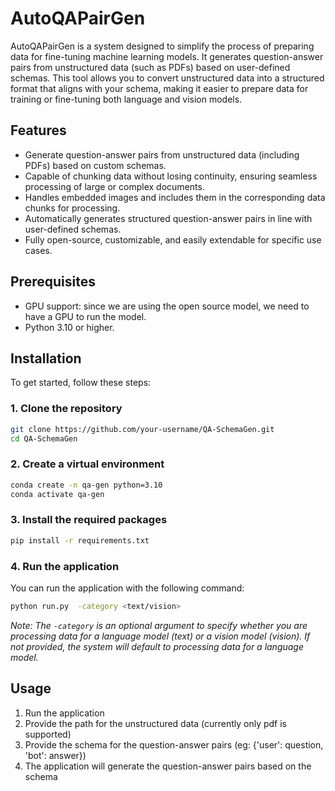 # AutoQAPairGen

AutoQAPairGen is a system designed to simplify the process of preparing data for fine-tuning machine learning models. It generates question-answer pairs from unstructured data (such as PDFs) based on user-defined schemas. This tool allows you to convert unstructured data into a structured format that aligns with your schema, making it easier to prepare data for training or fine-tuning both language and vision models.

## Features
- Generate question-answer pairs from unstructured data (including PDFs) based on custom schemas.
- Capable of chunking data without losing continuity, ensuring seamless processing of large or complex documents.
- Handles embedded images and includes them in the corresponding data chunks for processing.
- Automatically generates structured question-answer pairs in line with user-defined schemas.
- Fully open-source, customizable, and easily extendable for specific use cases.

## Prerequisites
- GPU support: since we are using the open source model, we need to have a GPU to run the model.
- Python 3.10 or higher.


## Installation

To get started, follow these steps:

### 1. Clone the repository

```bash
git clone https://github.com/your-username/QA-SchemaGen.git
cd QA-SchemaGen
```
### 2. Create a virtual environment
```bash
conda create -n qa-gen python=3.10
conda activate qa-gen
```
### 3. Install the required packages
```bash
pip install -r requirements.txt
```
### 4. Run the application

You can run the application with the following command:

```bash
python run.py  -category <text/vision>
```
*Note: The `-category` is an optional argument to specify whether you are processing data for a language model (text) or a vision model (vision). If not provided, the system will default to processing data for a language model.*

## Usage 
1. Run the application
2. Provide the path for the unstructured data (currently only pdf is supported)
3. Provide the schema for the question-answer pairs (eg: {'user': question, 'bot': answer})
4. The application will generate the question-answer pairs based on the schema

